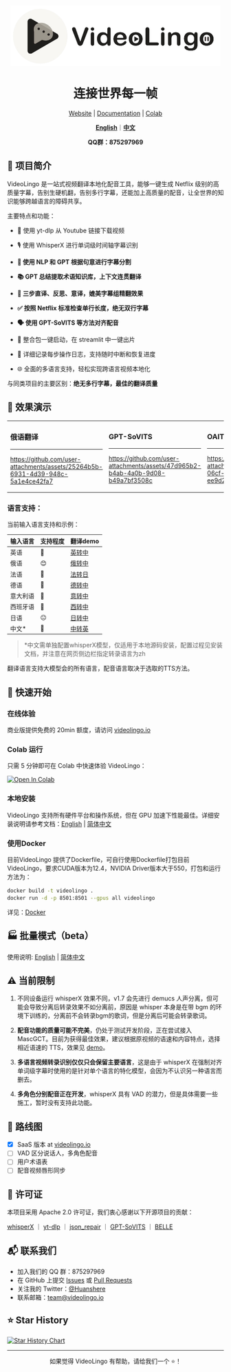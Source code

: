 <div align="center">

<img src="/docs/logo.png" alt="VideoLingo Logo" height="140">

# 连接世界每一帧

[Website](https://videolingo.io) | [Documentation](https://docs.videolingo.io/docs/start) | [Colab](https://colab.research.google.com/github/Huanshere/VideoLingo/blob/main/VideoLingo_colab.ipynb)

[**English**](/README.md)｜[**中文**](/i18n/README.zh.md)

**QQ群：875297969**

</div>

## 🌟 项目简介

VideoLingo 是一站式视频翻译本地化配音工具，能够一键生成 Netflix 级别的高质量字幕，告别生硬机翻，告别多行字幕，还能加上高质量的配音，让全世界的知识能够跨越语言的障碍共享。

主要特点和功能：
- 🎥 使用 yt-dlp 从 Youtube 链接下载视频

- 🎙️ 使用 WhisperX 进行单词级时间轴字幕识别

- **📝 使用 NLP 和 GPT 根据句意进行字幕分割**

- **📚 GPT 总结提取术语知识库，上下文连贯翻译**

- **🔄 三步直译、反思、意译，媲美字幕组精翻效果**

- **✅ 按照 Netflix 标准检查单行长度，绝无双行字幕**

- **🗣️ 使用 GPT-SoVITS 等方法对齐配音**

- 🚀 整合包一键启动，在 streamlit 中一键出片

- 📝 详细记录每步操作日志，支持随时中断和恢复进度

- 🌐 全面的多语言支持，轻松实现跨语言视频本地化

与同类项目的主要区别：**绝无多行字幕，最佳的翻译质量**

## 🎥 效果演示

<table>
<tr>
<td width="33%">

### 俄语翻译
---
https://github.com/user-attachments/assets/25264b5b-6931-4d39-948c-5a1e4ce42fa7

</td>
<td width="33%">

### GPT-SoVITS
---
https://github.com/user-attachments/assets/47d965b2-b4ab-4a0b-9d08-b49a7bf3508c

</td>
<td width="33%">

### OAITTS
---
https://github.com/user-attachments/assets/85c64f8c-06cf-4af9-b153-ee9d2897b768

</td>
</tr>
</table>

### 语言支持：

当前输入语言支持和示例：

| 输入语言 | 支持程度 | 翻译demo |
|---------|---------|---------|
| 英语 | 🤩 | [英转中](https://github.com/user-attachments/assets/127373bb-c152-4b7a-8d9d-e586b2c62b4b) |
| 俄语 | 😊 | [俄转中](https://github.com/user-attachments/assets/25264b5b-6931-4d39-948c-5a1e4ce42fa7) |
| 法语 | 🤩 | [法转日](https://github.com/user-attachments/assets/3ce068c7-9854-4c72-ae77-f2484c7c6630) |
| 德语 | 🤩 | [德转中](https://github.com/user-attachments/assets/07cb9d21-069e-4725-871d-c4d9701287a3) |
| 意大利语 | 🤩 | [意转中](https://github.com/user-attachments/assets/f1f893eb-dad3-4460-aaf6-10cac999195e) |
| 西班牙语 | 🤩 | [西转中](https://github.com/user-attachments/assets/c1d28f1c-83d2-4f13-a1a1-859bd6cc3553) |
| 日语 | 😐 | [日转中](https://github.com/user-attachments/assets/856c3398-2da3-4e25-9c36-27ca2d1f68c2) |
| 中文* | 🤩 | [中转英](https://github.com/user-attachments/assets/48f746fe-96ff-47fd-bd23-59e9202b495c) |
> *中文需单独配置whisperX模型，仅适用于本地源码安装，配置过程见安装文档，并注意在网页侧边栏指定转录语言为zh

翻译语言支持大模型会的所有语言，配音语言取决于选取的TTS方法。

## 🚀 快速开始

### 在线体验

商业版提供免费的 20min 额度，请访问 [videolingo.io](https://videolingo.io)

### Colab 运行

只需 5 分钟即可在 Colab 中快速体验 VideoLingo：

[![Open In Colab](https://colab.research.google.com/assets/colab-badge.svg)](https://colab.research.google.com/github/Huanshere/VideoLingo/blob/main/VideoLingo_colab.ipynb)

### 本地安装

VideoLingo 支持所有硬件平台和操作系统，但在 GPU 加速下性能最佳。详细安装说明请参考文档：[English](/docs/pages/docs/start.en-US.md) | [简体中文](/docs/pages/docs/start.zh-CN.md)


### 使用Docker

目前VideoLingo 提供了Dockerfile，可自行使用Dockerfile打包目前VideoLingo，要求CUDA版本为12.4，NVIDIA Driver版本大于550，打包和运行方法为：

```bash
docker build -t videolingo .
docker run -d -p 8501:8501 --gpus all videolingo
```

详见：[Docker](/docs/pages/docs/docker.zh-CN.md)

## 🏭 批量模式（beta）

使用说明: [English](/batch/README.md) | [简体中文](/batch/README.zh.md)

## ⚠️ 当前限制
1. 不同设备运行 whisperX 效果不同，v1.7 会先进行 demucs 人声分离，但可能会导致分离后转录效果不如分离前，原因是 whisper 本身是在带 bgm 的环境下训练的，分离前不会转录bgm的歌词，但是分离后可能会转录歌词。

2. **配音功能的质量可能不完美**，仍处于测试开发阶段，正在尝试接入 MascGCT。目前为获得最佳效果，建议根据原视频的语速和内容特点，选择相近语速的 TTS，效果见 [demo](https://www.bilibili.com/video/BV1mt1QYyERR/?share_source=copy_web&vd_source=fa92558c28cd668d33dabaddb17e2f9e)。

3. **多语言视频转录识别仅仅只会保留主要语言**，这是由于 whisperX 在强制对齐单词级字幕时使用的是针对单个语言的特化模型，会因为不认识另一种语言而删去。

3. **多角色分别配音正在开发**，whisperX 具有 VAD 的潜力，但是具体需要一些施工，暂时没有支持此功能。

## 🚗 路线图

- [x] SaaS 版本 at [videolingo.io](https://videolingo.io)
- [ ] VAD 区分说话人，多角色配音
- [ ] 用户术语表
- [ ] 配音视频唇形同步

## 📄 许可证

本项目采用 Apache 2.0 许可证，我们衷心感谢以下开源项目的贡献：

[whisperX](https://github.com/m-bain/whisperX) ｜ [yt-dlp](https://github.com/yt-dlp/yt-dlp) ｜ [json_repair](https://github.com/mangiucugna/json_repair) ｜ [GPT-SoVITS](https://github.com/RVC-Boss/GPT-SoVITS) ｜ [BELLE](https://github.com/LianjiaTech/BELLE)

## 📬 联系我们

- 加入我们的 QQ 群：875297969
- 在 GitHub 上提交 [Issues](https://github.com/Huanshere/VideoLingo/issues) 或 [Pull Requests](https://github.com/Huanshere/VideoLingo/pulls)
- 关注我的 Twitter：[@Huanshere](https://twitter.com/Huanshere)
- 联系邮箱：team@videolingo.io

## ⭐ Star History

[![Star History Chart](https://api.star-history.com/svg?repos=Huanshere/VideoLingo&type=Timeline)](https://star-history.com/#Huanshere/VideoLingo&Timeline)

---

<p align="center">如果觉得 VideoLingo 有帮助，请给我们一个 ⭐️！</p>